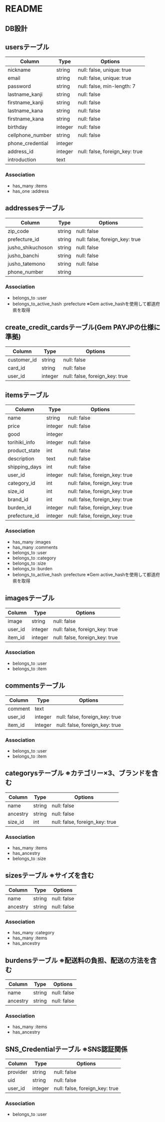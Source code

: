 # README

## DB設計
## usersテーブル
|Column|Type|Options|
|------|----|-------|
|nickname|string|null: false, unique: true|
|email|string|null: false, unique: true|
|password|string|null: false, min-length: 7|
|lastname_kanji|string|null: false|
|firstname_kanji|string|null: false|
|lastname_kana|string|null: false|
|firstname_kana|string|null: false|
|birthday|integer|null: false|
|cellphone_number|string|null: false|
|phone_credential|integer||
|address_id|integer|null: false, foreign_key: true|
|introduction|text||
### Association
- has_many :items
- has_one :address

## addressesテーブル
|Column|Type|Options|
|------|----|-------|
|zip_code|string|null: false|
|prefecture_id|string|null: false, foreign_key: true|  ※ 住所の都道府県
|jusho_shikuchoson|string|null: false|
|jusho_banchi|string|null: false|
|jusho_tatemono|string|null: false|
|phone_number|string||
### Association
- belongs_to :user
- belongs_to_active_hash :prefecture  ※Gem active_hashを使用して都道府県を取得

## create_credit_cardsテーブル(Gem PAYJPの仕様に準拠)
|Column|Type|Options|
|------|----|-------|
|customer_id|string|null: false|
|card_id|string|null: false|
|user_id|integer|null: false, foreign_key: true|

## itemsテーブル
|Column|Type|Options|
|------|----|-------|
|name|string|null: false|
|price|integer|null: false|
|good|integer||
|torihiki_info|integer|null: false|  ※ 0:出品中 1:取引中 2:売却済
|product_state|int|null: false|  ※ 0:新品 1:未使用 2:傷なし 3:やや傷あり 4:やや傷汚れ 5:傷汚れ 6:状態悪し
|description|text|null: false|
|shipping_days|int|null: false|  ※ 0:1~2日 1:2~3日 2:4~7日
|user_id|integer|null: false, foreign_key: true|
|category_id|int|null: false, foreign_key: true|  ※ 多階層カテゴリ(Gem ancestry)を使用
|size_id|int|null: false, foreign_key: true|  ※ 多階層カテゴリ(Gem ancestry)を使用
|brand_id|int|null: false, foreign_key: true|
|burden_id|integer|null: false, foreign_key: true|    ※ 多階層カテゴリ(Gem ancestry)を使用
|prefecture_id|integer|null: false, foreign_key: true|  ※ 発送元
### Association
- has_many :images
- has_many :comments
- belongs_to :user
- belongs_to :category
- belongs_to :size
- belongs_to :burden
- belongs_to_active_hash :prefecture  ※Gem active_hashを使用して都道府県を取得

## imagesテーブル
|Column|Type|Options|
|------|----|-------|
|image|string|null: false|
|user_id|integer|null: false, foreign_key: true|
|item_id|integer|null: false, foreign_key: true|
### Association
- belongs_to :user
- belongs_to :item

## commentsテーブル
|Column|Type|Options|
|------|----|-------|
|comment|text||
|user_id|integer|null: false, foreign_key: true|
|item_id|integer|null: false, foreign_key: true|
### Association
- belongs_to :user
- belongs_to :item

## categorysテーブル  ※カテゴリー×3、ブランドを含む
|Column|Type|Options|
|------|----|-------|
|name|string|null: false|
|ancestry|string|null: false|
|size_id|int|null: false, foreign_key: true|  ※ 多階層カテゴリ(Gem ancestry)を使用
### Association
- has_many :items
- has_ancestry
- belongs_to :size

## sizesテーブル  ※サイズを含む
|Column|Type|Options|
|------|----|-------|
|name|string|null: false|
|ancestry|string|null: false|
### Association
- has_many :category
- has_many :items
- has_ancestry

## burdensテーブル  ※配送料の負担、配送の方法を含む
|Column|Type|Options|
|------|----|-------|
|name|string|null: false|
|ancestry|string|null: false|
### Association
- has_many :items
- has_ancestry

## SNS_Credentialテーブル ※SNS認証関係
|Column|Type|Options|
|------|----|-------|
|provider|string|null: false|
|uid|string|null: false|
|user_id|integer|null: false, foreign_key: true|
### Association
- belongs_to :user